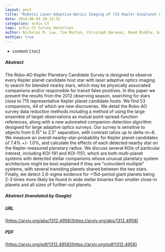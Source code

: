 ```yaml
---
layout: post
title: "Robotic Laser-Adaptive-Optics Imaging of 715 Kepler Exoplanet Candidates using Robo-AO"
date: 2014-06-03 20:13:32
categories: arXiv_CV
tags: arXiv_CV Survey Detection
author: Nicholas M. Law, Tim Morton, Christoph Baranec, Reed Riddle, Ganesh Ravichandran, Carl Ziegler, John Asher Johnson, Shriharsh P. Tendulkar, Khanh Bui, Mahesh P. Burse, H. K. Das, Richard G. Dekany, Shrinivas Kulkarni, Sujit Punnadi, A. N. Ramaprakash
mathjax: true
---
```


* content
{:toc}

##### Abstract
The Robo-AO Kepler Planetary Candidate Survey is designed to observe every Kepler planet candidate host star with laser adaptive optics imaging to search for blended nearby stars, which may be physically associated companions and/or responsible for transit false positives. In this paper we present the results from the 2012 observing season, searching for stars close to 715 representative Kepler planet candidate hosts. We find 53 companions, 44 of which are new discoveries. We detail the Robo-AO survey data reduction methods including a method of using the large ensemble of target observations as mutual point-spread-function references, along with a new automated companion-detection algorithm designed for large adaptive optics surveys. Our survey is sensitive to objects from 0.15" to 2.5" separation, with contrast ratios up to delta-m~6. We measure an overall nearby-star-probability for Kepler planet candidates of 7.4% +/- 1.0%, and calculate the effects of each detected nearby star on the Kepler-measured planetary radius. We discuss several KOIs of particular interest, including KOI-191 and KOI-1151, which are both multi-planet systems with detected stellar companions whose unusual planetary system architecture might be best explained if they are "coincident multiple" systems, with several transiting planets shared between the two stars. Finally, we detect 2.6-sigma evidence for <15d-period giant planets being 2-3 times more likely be found in wide stellar binaries than smaller close-in planets and all sizes of further-out planets.

##### Abstract (translated by Google)


##### URL
[https://arxiv.org/abs/1312.4958](https://arxiv.org/abs/1312.4958)

##### PDF
[https://arxiv.org/pdf/1312.4958](https://arxiv.org/pdf/1312.4958)

